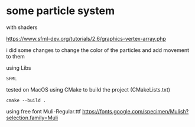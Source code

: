 # some particle system
with shaders

https://www.sfml-dev.org/tutorials/2.6/graphics-vertex-array.php


i did some changes to change the color of the particles and add movement to them


using Libs
```
SFML
```

tested on MacOS 
using CMake to build the project (CMakeLists.txt)
```
cmake --build .
```

using free font 
Muli-Regular.ttf
https://fonts.google.com/specimen/Mulish?selection.family=Muli
